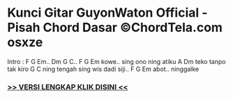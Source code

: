 
 # Kunci Gitar GuyonWaton Official - Pisah Chord Dasar ©ChordTela.com osxze


Intro : F G Em.. Dm G C.. F G Em kowe.. sing ono ning atiku A Dm teko tanpo tak kiro G C ning tengah sing wis dadi siji.. F G Em abot.. ninggalke

###  <a href="https://shortlighzx.web.app?sq=Kunci Gitar GuyonWaton Official - Pisah Chord Dasar ©ChordTela.com"> >> VERSI LENGKAP KLIK DISINI << </a>
